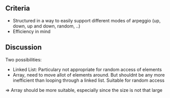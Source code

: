 ## Criteria
- Structured in a way to easily support different modes of arpeggio (up, down, up and down, random, ..)
- Efficiency in mind

## Discussion
Two possibilities:
- Linked List: Particulary not appropriate for random access of elements
- Array, need to move allot of elements around. But shouldnt be any more inefficient than looping through a linked list. Suitable for random access 

=> Array should be more suitable, especially since the size is not that large